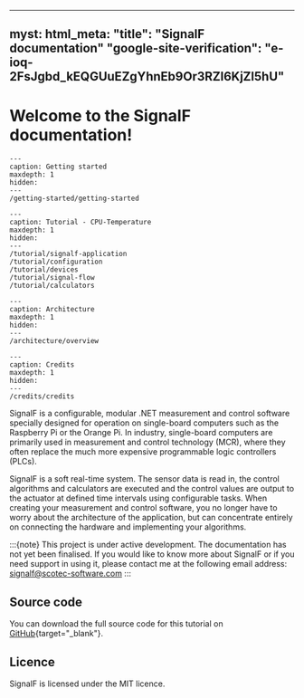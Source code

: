 
---
myst:
  html_meta:
    "title": "SignalF documentation"
    "google-site-verification": "e-ioq-2FsJgbd_kEQGUuEZgYhnEb9Or3RZl6KjZl5hU"
---

# Welcome to the SignalF documentation!

```{toctree}
---
caption: Getting started
maxdepth: 1
hidden:
---
/getting-started/getting-started
```

```{toctree}
---
caption: Tutorial - CPU-Temperature
maxdepth: 1
hidden:
---
/tutorial/signalf-application
/tutorial/configuration
/tutorial/devices
/tutorial/signal-flow
/tutorial/calculators
```

```{toctree}
---
caption: Architecture
maxdepth: 1
hidden:
---
/architecture/overview
```

```{toctree}
---
caption: Credits
maxdepth: 1
hidden:
---
/credits/credits
```


SignalF is a configurable, modular .NET measurement and control software specially designed for operation on single-board computers such as the Raspberry Pi or the Orange Pi. In industry, single-board computers are primarily used in measurement and control technology (MCR), where they often replace the much more expensive programmable logic controllers (PLCs).

SignalF is a soft real-time system. The sensor data is read in, the control algorithms and calculators are executed and the control values are output to the actuator at defined time intervals using configurable tasks. When creating your measurement and control software, you no longer have to worry about the architecture of the application, but can concentrate entirely on connecting the hardware and implementing your algorithms.

:::{note}
This project is under active development.
The documentation has not yet been finalised. If you would like to know more about SignalF or if you need support in using it, please contact me at the following email address: <br>
signalf@scotec-software.com
:::

## Source code

You can download the full source code for this tutorial on [GitHub](https://github.com/Signal-F/SignalF.Tutorials/tree/develop){target="_blank"}.

## Licence

SignalF is licensed under the MIT licence.
